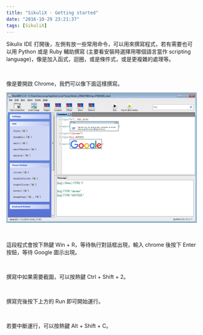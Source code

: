 ```yaml
---
title: "SikuliX - Getting started"
date: "2016-10-29 23:21:37"
tags: [SikuliX]
---
```



Sikulix IDE 打開後，左側有放一些常用命令，可以用來撰寫程式，若有需要也可以用 Python 或是 Ruby 輔助撰寫 (主要看安裝時選擇用哪個語言當作 scripting language)，像是加入函式，迴圈，或是條件式，或是更複雜的處理等。  

<!-- More -->

<br/>


像是要開啟 Chrome，我們可以像下面這樣撰寫。  

![1.png](1.png)

<br/>


這段程式會按下熱鍵 Win + R，等待執行對話框出現，輸入 chrome 後按下 Enter 按鈕，等待 Google 圖示出現。  

<br/>


撰寫中如果需要截圖，可以按熱鍵 Ctrl + Shift + 2。  

<br/>


撰寫完後按下上方的 Run 即可開始運行。  

<br/>


若要中斷運行，可以按熱鍵 Alt + Shift + C。  

<br/>
